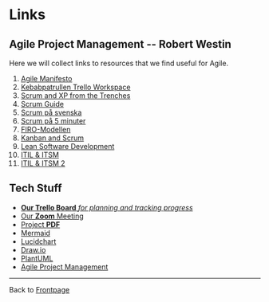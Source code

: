 # Links

## Agile Project Management -- Robert Westin

Here we will collect links to resources that we find useful for Agile.

1. [Agile Manifesto](https://agilemanifesto.org/)
2. [Kebabpatrullen Trello Workspace](https://trello.com/invite/devops22gruppx/ATTI617b37ffc515008b88814c6b8f61e9ea09E661C5)
3. [Scrum and XP from the Trenches](https://www.infoq.com/minibooks/scrum-xp-from-the-trenches-2)
4. [Scrum Guide](https://www.scrumguides.org/docs/scrumguide/v2017/2017-Scrum-Guide-US.pdf)
5. [Scrum på svenska](https://www.scrumguides.org/docs/scrumguide/v2017/2017-Scrum-Guide-Swedish.pdf)
6. [Scrum på 5 minuter](https://issuu.com/softhouse/docs/scrum_broschyr_sve_ny_121029)
7. [FIRO-Modellen](https://sv.wikipedia.org/wiki/Fundamental_Interpersonal_Relations_Orientation)
8. [Kanban and Scrum](https://www.infoq.com/minibooks/kanban-scrum-minibook/)
9. [Lean Software Development](https://en.wikipedia.org/wiki/Lean_software_development)
10. [ITIL & ITSM](https://www.cio.com/article/272361/infrastructure-it-infrastructure-library-itil-definition-and-solutions.html)
11. [ITIL & ITSM 2](https://www.servicenow.com/products/itsm/what-is-itil.html)

## Tech Stuff

- [**Our Trello Board** *for planning and tracking progress*](https://trello.com/invite/devops22gruppx/ATTI617b37ffc515008b88814c6b8f61e9ea09E661C5)
- [Our **Zoom** Meeting](https://zoom.us/j/97302349928?pwd=aFRwdVZNY3Ryekk4TnVPYnprNldUdz09)
- [Project **PDF**](dungeon_run.pdf)
- [Mermaid](https://mermaid-js.github.io/mermaid/#/)
- [Lucidchart](https://www.lucidchart.com/)
- [Draw.io](https://app.diagrams.net/)
- [PlantUML](https://plantuml.com/)
- [Agile Project Management](https://en.wikipedia.org/wiki/Agile_software_development)

---

Back to [Frontpage](../README.md)